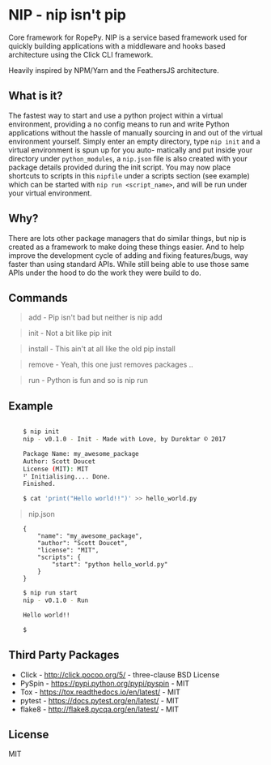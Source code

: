 NIP - nip isn't pip
===================

Core framework for RopePy. NIP is a service based framework
used for quickly building applications with a middleware
and hooks based architecture using the Click CLI framework.

Heavily inspired by NPM/Yarn and the FeathersJS architecture.


What is it?
-----------

The fastest way to start and use a python project within a virtual
environment, providing a no config means to run and write Python
applications without the hassle of manually sourcing in and out
of the virtual environment yourself. Simply enter an empty directory,
type `nip init` and a virtual environment is spun up for you auto-
matically and put inside your directory under `python_modules`, a
`nip.json` file is also created with your package details provided
during the init script. You may now place shortcuts to scripts in
this `nipfile` under a scripts section (see example) which can be
started with `nip run <script_name>`, and will be run under your
virtual environment.


Why?
----

There are lots other package managers that do similar things, but
nip is created as a framework to make doing these things easier.
And to help improve the development cycle of adding and fixing
features/bugs, way faster than using standard APIs. While still
being able to use those same APIs under the hood to do the work
they were build to do.


Commands
--------

  > add -     Pip isn't bad but neither is nip add

  > init -    Not a bit like pip init

  > install - This ain't at all like the old pip install

  > remove -  Yeah, this one just removes packages ..

  > run -     Python is fun and so is nip run

Example
-------

```sh

    $ nip init
    nip - v0.1.0 - Init - Made with Love, by Duroktar © 2017

    Package Name: my_awesome_package
    Author: Scott Doucet
    License (MIT): MIT
    ⠋ Initialising.... Done.
    Finished.

    $ cat 'print("Hello world!!")' >> hello_world.py
```

> nip.json

```
    {
        "name": "my_awesome_package",
        "author": "Scott Doucet",
        "license": "MIT",
        "scripts": {
            "start": "python hello_world.py"
        }
    }
```

```sh
    $ nip run start
    nip - v0.1.0 - Run

    Hello world!!

    $
```


Third Party Packages
--------------------

- Click - http://click.pocoo.org/5/ - three-clause BSD License
- PySpin - https://pypi.python.org/pypi/pyspin - MIT
- Tox - https://tox.readthedocs.io/en/latest/ - MIT
- pytest - https://docs.pytest.org/en/latest/ - MIT
- flake8 - http://flake8.pycqa.org/en/latest/ - MIT

License
-------

MIT
